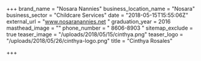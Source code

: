 +++
brand_name = "Nosara Nannies"
business_location_name = "Nosara"
business_sector = "Childcare Services"
date = "2018-05-15T15:55:06Z"
external_url = "www.nosaranannies.net "
graduation_year = 2016
masthead_image = ""
phone_number = " 8606-8903 "
sitemap_exclude = true
teaser_image = "/uploads/2018/05/15/cinthya.png"
teaser_logo = "/uploads/2018/05/26/cinthya-logo.png"
title = "Cinthya Rosales"

+++
